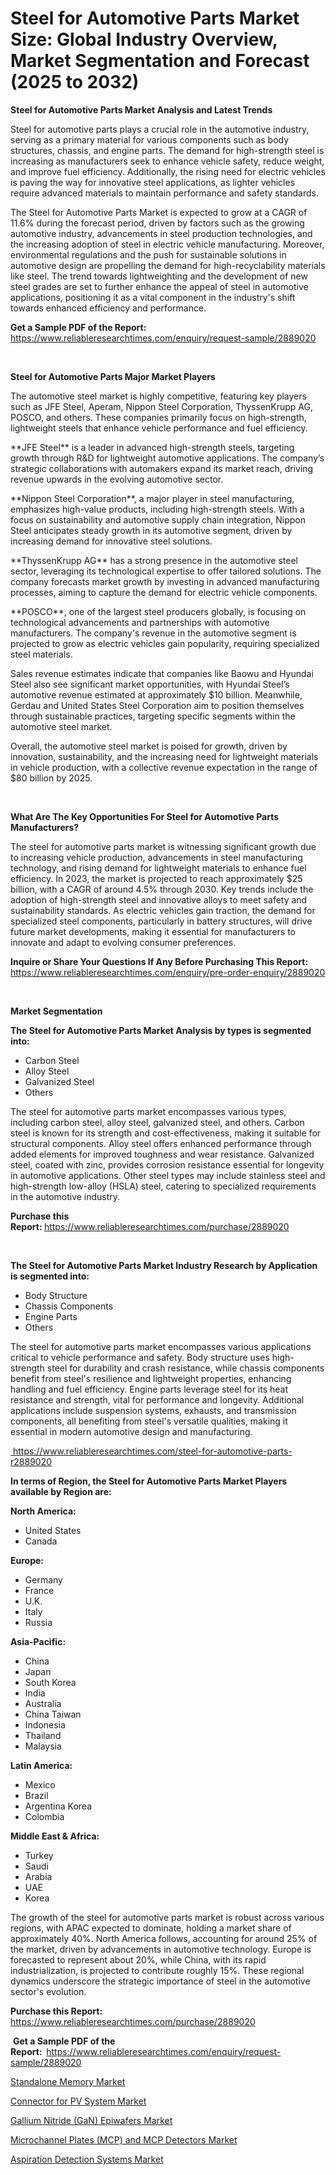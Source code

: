 <p><h1>Steel for Automotive Parts Market Size: Global Industry Overview, Market Segmentation and Forecast (2025 to 2032)</h1></p><p><strong>Steel for Automotive Parts Market Analysis and Latest Trends</strong></p>
<p><p>Steel for automotive parts plays a crucial role in the automotive industry, serving as a primary material for various components such as body structures, chassis, and engine parts. The demand for high-strength steel is increasing as manufacturers seek to enhance vehicle safety, reduce weight, and improve fuel efficiency. Additionally, the rising need for electric vehicles is paving the way for innovative steel applications, as lighter vehicles require advanced materials to maintain performance and safety standards.</p><p>The Steel for Automotive Parts Market is expected to grow at a CAGR of 11.6% during the forecast period, driven by factors such as the growing automotive industry, advancements in steel production technologies, and the increasing adoption of steel in electric vehicle manufacturing. Moreover, environmental regulations and the push for sustainable solutions in automotive design are propelling the demand for high-recyclability materials like steel. The trend towards lightweighting and the development of new steel grades are set to further enhance the appeal of steel in automotive applications, positioning it as a vital component in the industry's shift towards enhanced efficiency and performance.</p></p>
<p><strong>Get a Sample PDF of the Report:&nbsp;</strong> <a href="https://www.reliableresearchtimes.com/enquiry/request-sample/2889020?utm_campaign=2748&utm_medium=2&utm_source=Github&utm_content=ia&utm_term=14032025&utm_id=steel-for-automotive-parts">https://www.reliableresearchtimes.com/enquiry/request-sample/2889020</a></p>
<p>&nbsp;</p>
<p><strong>Steel for Automotive Parts Major Market Players</strong></p>
<p><p>The automotive steel market is highly competitive, featuring key players such as JFE Steel, Aperam, Nippon Steel Corporation, ThyssenKrupp AG, POSCO, and others. These companies primarily focus on high-strength, lightweight steels that enhance vehicle performance and fuel efficiency.</p><p>**JFE Steel** is a leader in advanced high-strength steels, targeting growth through R&D for lightweight automotive applications. The company’s strategic collaborations with automakers expand its market reach, driving revenue upwards in the evolving automotive sector.</p><p>**Nippon Steel Corporation**, a major player in steel manufacturing, emphasizes high-value products, including high-strength steels. With a focus on sustainability and automotive supply chain integration, Nippon Steel anticipates steady growth in its automotive segment, driven by increasing demand for innovative steel solutions.</p><p>**ThyssenKrupp AG** has a strong presence in the automotive steel sector, leveraging its technological expertise to offer tailored solutions. The company forecasts market growth by investing in advanced manufacturing processes, aiming to capture the demand for electric vehicle components.</p><p>**POSCO**, one of the largest steel producers globally, is focusing on technological advancements and partnerships with automotive manufacturers. The company's revenue in the automotive segment is projected to grow as electric vehicles gain popularity, requiring specialized steel materials.</p><p>Sales revenue estimates indicate that companies like Baowu and Hyundai Steel also see significant market opportunities, with Hyundai Steel’s automotive revenue estimated at approximately $10 billion. Meanwhile, Gerdau and United States Steel Corporation aim to position themselves through sustainable practices, targeting specific segments within the automotive steel market.</p><p>Overall, the automotive steel market is poised for growth, driven by innovation, sustainability, and the increasing need for lightweight materials in vehicle production, with a collective revenue expectation in the range of $80 billion by 2025.</p></p>
<p>&nbsp;</p>
<p><strong>What Are The Key Opportunities For Steel for Automotive Parts Manufacturers?</strong></p>
<p><p>The steel for automotive parts market is witnessing significant growth due to increasing vehicle production, advancements in steel manufacturing technology, and rising demand for lightweight materials to enhance fuel efficiency. In 2023, the market is projected to reach approximately $25 billion, with a CAGR of around 4.5% through 2030. Key trends include the adoption of high-strength steel and innovative alloys to meet safety and sustainability standards. As electric vehicles gain traction, the demand for specialized steel components, particularly in battery structures, will drive future market developments, making it essential for manufacturers to innovate and adapt to evolving consumer preferences.</p></p>
<p><strong>Inquire or Share Your Questions If Any Before Purchasing This Report:</strong> <a href="https://www.reliableresearchtimes.com/enquiry/pre-order-enquiry/2889020?utm_campaign=2748&utm_medium=2&utm_source=Github&utm_content=ia&utm_term=14032025&utm_id=steel-for-automotive-parts">https://www.reliableresearchtimes.com/enquiry/pre-order-enquiry/2889020</a></p>
<p>&nbsp;</p>
<p><strong>Market Segmentation</strong></p>
<p><strong>The Steel for Automotive Parts Market Analysis by types is segmented into:</strong></p>
<p><ul><li>Carbon Steel</li><li>Alloy Steel</li><li>Galvanized Steel</li><li>Others</li></ul></p>
<p><p>The steel for automotive parts market encompasses various types, including carbon steel, alloy steel, galvanized steel, and others. Carbon steel is known for its strength and cost-effectiveness, making it suitable for structural components. Alloy steel offers enhanced performance through added elements for improved toughness and wear resistance. Galvanized steel, coated with zinc, provides corrosion resistance essential for longevity in automotive applications. Other steel types may include stainless steel and high-strength low-alloy (HSLA) steel, catering to specialized requirements in the automotive industry.</p></p>
<p><strong>Purchase this Report:&nbsp;</strong><a href="https://www.reliableresearchtimes.com/purchase/2889020?utm_campaign=2748&utm_medium=2&utm_source=Github&utm_content=ia&utm_term=14032025&utm_id=steel-for-automotive-parts">https://www.reliableresearchtimes.com/purchase/2889020</a></p>
<p>&nbsp;</p>
<p><strong>The Steel for Automotive Parts Market Industry Research by Application is segmented into:</strong></p>
<p><ul><li>Body Structure</li><li>Chassis Components</li><li>Engine Parts</li><li>Others</li></ul></p>
<p><p>The steel for automotive parts market encompasses various applications critical to vehicle performance and safety. Body structure uses high-strength steel for durability and crash resistance, while chassis components benefit from steel's resilience and lightweight properties, enhancing handling and fuel efficiency. Engine parts leverage steel for its heat resistance and strength, vital for performance and longevity. Additional applications include suspension systems, exhausts, and transmission components, all benefiting from steel's versatile qualities, making it essential in modern automotive design and manufacturing.</p></p>
<p><a href="https://www.reliableresearchtimes.com/steel-for-automotive-parts-r2889020?utm_campaign=2748&utm_medium=2&utm_source=Github&utm_content=ia&utm_term=14032025&utm_id=steel-for-automotive-parts">&nbsp;https://www.reliableresearchtimes.com/steel-for-automotive-parts-r2889020</a></p>
<p><strong>In terms of Region, the Steel for Automotive Parts Market Players available by Region are:</strong></p>
<p>
    <p> <strong> North America: </strong>
        <ul>
            <li>United States</li>
            <li>Canada</li>
        </ul>
        </p> 
    <p> <strong> Europe: </strong>
        <ul>
            <li>Germany</li>
            <li>France</li>
            <li>U.K.</li>
            <li>Italy</li>
            <li>Russia</li>
        </ul>
        </p> 
    <p> <strong> Asia-Pacific: </strong>
        <ul>
            <li>China</li>
            <li>Japan</li>
            <li>South Korea</li>
            <li>India</li>
            <li>Australia</li>
            <li>China Taiwan</li>
            <li>Indonesia</li>
            <li>Thailand</li>
            <li>Malaysia</li>
        </ul>
        </p> 
    <p> <strong> Latin America: </strong>
        <ul>
            <li>Mexico</li>
            <li>Brazil</li>
            <li>Argentina Korea</li>
            <li>Colombia</li>
        </ul>
        </p> 
    <p> <strong> Middle East & Africa: </strong>
        <ul>
            <li>Turkey</li>
            <li>Saudi</li>
            <li>Arabia</li>
            <li>UAE</li>
            <li>Korea</li>
        </ul>
    </p>
    </p>
<p><p>The growth of the steel for automotive parts market is robust across various regions, with APAC expected to dominate, holding a market share of approximately 40%. North America follows, accounting for around 25% of the market, driven by advancements in automotive technology. Europe is forecasted to represent about 20%, while China, with its rapid industrialization, is projected to contribute roughly 15%. These regional dynamics underscore the strategic importance of steel in the automotive sector's evolution.</p></p>
<p><strong>Purchase this Report: </strong><a href="https://www.reliableresearchtimes.com/purchase/2889020?utm_campaign=2748&utm_medium=2&utm_source=Github&utm_content=ia&utm_term=14032025&utm_id=steel-for-automotive-parts">https://www.reliableresearchtimes.com/purchase/2889020</a></p>
<p>&nbsp;<strong>Get a Sample PDF of the Report:&nbsp;&nbsp;</strong><a href="https://www.reliableresearchtimes.com/enquiry/request-sample/2889020?utm_campaign=2748&utm_medium=2&utm_source=Github&utm_content=ia&utm_term=14032025&utm_id=steel-for-automotive-parts">https://www.reliableresearchtimes.com/enquiry/request-sample/2889020</a></p>
<p><strong></strong></p>
<p><p><a href="https://www.linkedin.com/pulse/unveiling-future-standalone-memory-market-analysis-forecast-9-5ndlc?utm_campaign=2748&utm_medium=2&utm_source=Github&utm_content=ia&utm_term=14032025&utm_id=steel-for-automotive-parts">Standalone Memory Market</a></p><p><a href="https://www.linkedin.com/pulse/connector-pv-system-market-size-insights-types-share-selling-kkfre?utm_campaign=2748&utm_medium=2&utm_source=Github&utm_content=ia&utm_term=14032025&utm_id=steel-for-automotive-parts">Connector for PV System Market</a></p><p><a href="https://www.linkedin.com/pulse/gallium-nitride-gan-epiwafers-market-2025-2032-analyzing-uwbve?utm_campaign=2748&utm_medium=2&utm_source=Github&utm_content=ia&utm_term=14032025&utm_id=steel-for-automotive-parts">Gallium Nitride (GaN) Epiwafers Market</a></p><p><a href="https://www.linkedin.com/pulse/microchannel-plates-mcp-detectors-market-analysis-future-nfhze?utm_campaign=2748&utm_medium=2&utm_source=Github&utm_content=ia&utm_term=14032025&utm_id=steel-for-automotive-parts">Microchannel Plates (MCP) and MCP Detectors Market</a></p><p><a href="https://www.linkedin.com/pulse/competitive-landscape-key-trends-aspiration-detection-gu03e?utm_campaign=2748&utm_medium=2&utm_source=Github&utm_content=ia&utm_term=14032025&utm_id=steel-for-automotive-parts">Aspiration Detection Systems Market</a></p></p>